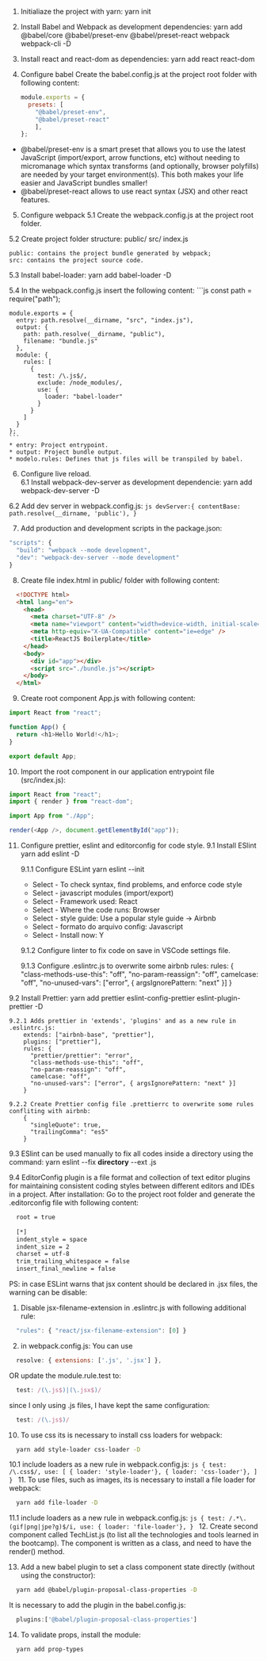 1. Initialiaze the project with yarn:
  yarn init

2. Install Babel and Webpack as development dependencies: 
  yarn add @babel/core @babel/preset-env @babel/preset-react webpack webpack-cli -D

3. Install react and react-dom as dependencies:
  yarn add react react-dom

4. Configure babel
  Create the babel.config.js at the project root folder with following content:
    ```js
    module.exports = {
      presets: [
        "@babel/preset-env", 
        "@babel/preset-react"
        ],
    };
    ```

  * @babel/preset-env is a smart preset that allows you to use the latest JavaScript (import/export, arrow functions, etc) without needing to micromanage which syntax transforms (and optionally, browser polyfills) are needed by your target environment(s). This both makes your life easier and JavaScript bundles smaller!
  * @babel/preset-react allows to use react syntax (JSX) and other react features.

5. Configure webpack
  5.1 Create the webpack.config.js at the project root folder.
  
  5.2 Create project folder structure:
    public/
    src/
      index.js
  
    public: contains the project bundle generated by webpack;
    src: contains the project source code. 

  5.3 Install babel-loader:
    yarn add babel-loader -D

  5.4 In the webpack.config.js insert the following content:
    ```js
    const path = require("path");

    module.exports = {
      entry: path.resolve(__dirname, "src", "index.js"),
      output: {
        path: path.resolve(__dirname, "public"),
        filename: "bundle.js"
      },
      module: {
        rules: [
          {
            test: /\.js$/,
            exclude: /node_modules/,
            use: {
              loader: "babel-loader"
            }
          }
        ]
      }
    };
    ```
    * entry: Project entrypoint.
    * output: Project bundle output.
    * modelo.rules: Defines that js files will be transpiled by babel.

6. Configure live reload.     
  6.1 Install webpack-dev-server as development dependencie:
    yarn add webpack-dev-server -D

  6.2 Add dev server in webpack.config.js:
    ```js
    devServer:{
      contentBase: path.resolve(__dirname, 'public'),
    }
    ``` 

7. Add production and development scripts in the package.json:
  ```js
  "scripts": {
    "build": "webpack --mode development",
    "dev": "webpack-dev-server --mode development"
  }
  ```   
8. Create file index.html in public/ folder with following content:
  ```html
    <!DOCTYPE html>
    <html lang="en">
      <head>
        <meta charset="UTF-8" />
        <meta name="viewport" content="width=device-width, initial-scale=1.0" />
        <meta http-equiv="X-UA-Compatible" content="ie=edge" />
        <title>ReactJS Boilerplate</title>
      </head>
      <body>
        <div id="app"></div>
        <script src="./bundle.js"></script>
      </body>
    </html>
  ```
9. Create root component App.js with following content:
  ```js
  import React from "react";

  function App() {
    return <h1>Hello World!</h1>;
  }

  export default App;
  ``` 
10. Import the root component in our application entrypoint file (src/index.js):
  ```js
  import React from "react";
  import { render } from "react-dom";

  import App from "./App";

  render(<App />, document.getElementById("app"));
  ```

11. Configure prettier, eslint and editorconfig for code style. 
  9.1 Install ESlint
    yarn add eslint -D

    9.1.1 Configure ESLint
      yarn eslint --init

      - Select - To check syntax, find problems, and enforce code style
      - Select - javascript modules (import/export)
      - Select - Framework used: React
      - Select - Where the code runs: Browser
      - Select - style guide: Use a popular style guide -> Airbnb
      - Select - formato do arquivo config: Javascript
      - Select - Install now: Y

    9.1.2 Configure linter to fix code on save in VSCode settings file.

    9.1.3 Configure .eslintrc.js to overwrite some airbnb rules:
        rules: {
          "class-methods-use-this": "off",
          "no-param-reassign": "off",
          camelcase: "off",
          "no-unused-vars": ["error", { argsIgnorePattern: "next" }]
        }

  9.2 Install Prettier:
    yarn add prettier eslint-config-prettier eslint-plugin-prettier -D

    9.2.1 Adds prettier in 'extends', 'plugins' and as a new rule in .eslintrc.js:
        extends: ["airbnb-base", "prettier"],
        plugins: ["prettier"],
        rules: {
          "prettier/prettier": "error",
          "class-methods-use-this": "off",
          "no-param-reassign": "off",
          camelcase: "off",
          "no-unused-vars": ["error", { argsIgnorePattern: "next" }]
        }

    9.2.2 Create Prettier config file .prettierrc to overwrite some rules confliting with airbnb:
        {
          "singleQuote": true,
          "trailingComma": "es5"
        }

  9.3 ESlint can be used manually to fix all codes inside a directory using the command:
    yarn eslint --fix **directory** --ext .js

  9.4 EditorConfig plugin is a file format and collection of text editor plugins for maintaining consistent coding styles between different editors and IDEs in a project. After installation: Go to the project root folder and generate the .editorconfig file with following content:
  ```bash
    root = true
    
    [*]
    indent_style = space
    indent_size = 2
    charset = utf-8
    trim_trailing_whitespace = false
    insert_final_newline = false
  ```
PS: in case ESLint warns that jsx content should be declared in .jsx files, the warning can be disable:
1. Disable jsx-filename-extension in .eslintrc.js with following additional rule:
    
  ```js
    "rules": { "react/jsx-filename-extension": [0] }
  ```

2. in webpack.config.js:
  You can use 
  ```js
    resolve: { extensions: ['.js', '.jsx'] },
  ```
  OR update the module.rule.test to:
    
  ```js
    test: /(\.js$)|(\.jsx$)/
  ```

  since I only using .js files, I have kept the same configuration:
  
  ```js
    test: /(\.js$)/
  ```

10. To use css its is necessary to install css loaders for webpack:
  ```bash
    yarn add style-loader css-loader -D
  ``` 
  10.1 include loaders as a new rule in webpack.config.js:
    ```js
      {
        test: /\.css$/,
        use: [
          { loader: 'style-loader'},
          { loader: 'css-loader'},
        ]
      }
    ```
11. To use files, such as images, its is necessary to install a file loader for webpack:
  ```bash
    yarn add file-loader -D
  ``` 
  11.1 include loaders as a new rule in webpack.config.js:
    ```js
      {
        test: /.*\.(gif|png|jpe?g)$/i,
        use: { loader: 'file-loader'},
      }
    ```
12. Create second component called TechList.js (to list all the technologies and tools learned in the bootcamp). The component is written as a class, and need to have the render() method.

13. Add a new babel plugin to set a class component state directly (without using the constructor):
  ```bash
    yarn add @babel/plugin-proposal-class-properties -D
  ```
  It is necessary to add the plugin in the babel.config.js:
  ```js
    plugins:['@babel/plugin-proposal-class-properties']
  ```
  
14. To validate props, install the module:
  ```bash
    yarn add prop-types
  ```